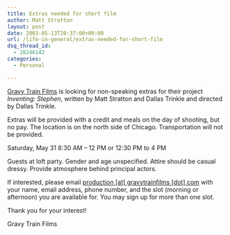 ```yaml
---
title: Extras needed for short film
author: Matt Stratton
layout: post
date: 2003-05-13T20:37:00+00:00
url: /life-in-general/extras-needed-for-short-film
dsq_thread_id:
  - 28246142
categories:
  - Personal

---
```

[Gravy Train Films][1] is looking for non-speaking extras for their project _Inventing: Stephen_, written by Matt Stratton and Dallas Trinkle and directed by Dallas Trinkle.

Extras will be provided with a credit and meals on the day of shooting, but no pay. The location is on the north side of Chicago. Transportation will not be provided.

Saturday, May 31 8:30 AM &#8211; 12 PM or 12:30 PM to 4 PM
  
Guests at loft party. Gender and age unspecified. Attire should be casual dressy. Provide atmosphere behind principal actors.

If interested, please email [production [at] gravytrainfilms [dot] com][2] with your name, email address, phone number, and the slot (morning or afternoon) you are available for. You may sign up for more than one slot.

Thank you for your interest!

Gravy Train Films

 [1]: http://www.gravytrainfilms.com
 [2]: javascript:DeCryptX('0p3u3r0d1v3f0t1j0o3q1A2i2t0a0v0y1u0r1b2k3q2h2k1m3p1t313f0o0m')